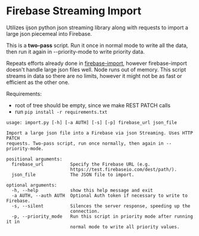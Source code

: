 Firebase Streaming Import
===========================

Utilizes ijson python json streaming library along with requests to import a large json piecemeal into Firebase.

This is a **two-pass** script.  Run it once in normal mode to write all the data, then run it again in --priority-mode to write priority data.

Repeats efforts already done in [firebase-import](https://github.com/firebase/firebase-import), however firebase-import doesn't handle large json files well.  Node runs out of memory.  This script streams in data so there are no limits, however it might not be as fast or efficient as the other one.

Requirements: 
- root of tree should be empty, since we make REST PATCH calls
- run `pip install -r requirements.txt`

```
usage: import.py [-h] [-a AUTH] [-s] [-p] firebase_url json_file

Import a large json file into a Firebase via json Streaming. Uses HTTP PATCH
requests. Two-pass script, run once normally, then again in --priority-mode.

positional arguments:
  firebase_url          Specify the Firebase URL (e.g.
                        https://test.firebaseio.com/dest/path/).
  json_file             The JSON file to import.

optional arguments:
  -h, --help            show this help message and exit
  -a AUTH, --auth AUTH  Optional Auth token if necessary to write to Firebase.
  -s, --silent          Silences the server response, speeding up the
                        connection.
  -p, --priority_mode   Run this script in priority mode after running it in
                        normal mode to write all priority values.
```
